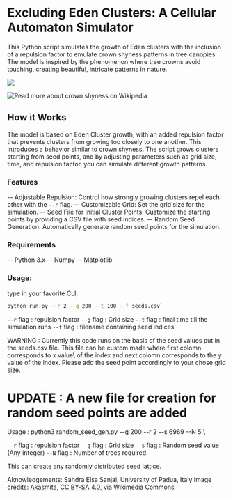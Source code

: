 # Excluding Eden Clusters: A Cellular Automaton Simulator


This Python script simulates the growth of Eden clusters with the inclusion of a repulsion factor to emulate crown shyness patterns in tree canopies. The model is inspired by the phenomenon where tree crowns avoid touching, creating beautiful, intricate patterns in nature.


<img src="https://upload.wikimedia.org/wikipedia/commons/4/4b/Crown_shyness.jpg"/>

![Read more about crown shyness on Wikipedia](https://en.wikipedia.org/wiki/Crown_shyness)


## How it Works

The model is based on Eden Cluster growth, with an added repulsion factor that prevents clusters from growing too closely to one another. This introduces a behavior similar to crown shyness. The script grows clusters starting from seed points, and by adjusting parameters such as grid size, time, and repulsion factor, you can simulate different growth patterns.


### Features
-- Adjustable Repulsion: Control how strongly growing clusters repel each other with the `--r` flag.
-- Customizable Grid: Set the grid size for the simulation.
-- Seed File for Initial Cluster Points: Customize the starting points by providing a CSV file with seed indices.
-- Random Seed Generation: Automatically generate random seed points for the simulation.

### Requirements

-- Python 3.x
-- Numpy
-- Matplotlib

### Usage:

type in your favorite CLI;

```bash
python run.py --r 2 --g 200 --t 100 --f seeds.csv`
```

`--r` flag : repulsion factor
`--g` flag : Grid size 
`--t` flag : final time till the simulation runs 
`--f` flag : filename containing seed indices




WARNING : Currently this code runs on the basis of the seed values put in the seeds.csv file. This file can be custom made where first colomn corresponds to x value\ of the index and next colomn corresponds to the y value of the index. Please add the seed point accordingly to your chose grid size.

# UPDATE : A new file for creation for random seed points are added 
Usage :  python3 random_seed_gen.py --g 200 --r 2 --s 6969 --N 5 \

`--r` flag : repulsion factor
`--g` flag : Grid size 
`--s` flag : Random seed value (Any integer) 
`--N` flag : Number of trees required. 

This can create any randomly distributed seed lattice.

Aknowledgements: Sandra Elsa Sanjai, University of Padua, Italy
Image credits:
<a href="https://commons.wikimedia.org/wiki/File:Crown_shyness.jpg">Akasmita</a>, <a href="https://creativecommons.org/licenses/by-sa/4.0">CC BY-SA 4.0</a>, via Wikimedia Commons




